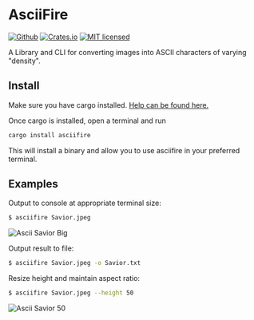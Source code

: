 # AsciiFire

[![Github][github-badge]][github-url]
[![Crates.io][crates-badge]][crates-url]
[![MIT licensed][mit-badge]][mit-url]

[crates-badge]: https://img.shields.io/badge/crates.io-v0.1.0-blue
[mit-badge]: https://img.shields.io/badge/license-MIT-blue.svg
[github-badge]: https://img.shields.io/badge/github-aaronknudtson/asciifire-brightgreen
[github-url]: https://github.com/aaronknudtson/asciifire
[crates-url]: https://crates.io/crates/asciifire
[mit-url]: https://en.wikipedia.org/wiki/MIT_License

A Library and CLI for converting images into ASCII characters of varying "density".

## Install
Make sure you have cargo installed. [Help can be found here.](https://doc.rust-lang.org/cargo/getting-started/installation.html)

Once cargo is installed, open a terminal and run
```rust
cargo install asciifire
```

This will install a binary and allow you to use asciifire in your preferred terminal.

## Examples

Output to console at appropriate terminal size:
```bash
$ asciifire Savior.jpeg
```
![Ascii Savior Big](https://github.com/aaronknudtson/asciifire/raw/fe8547d9f4e7d46e6aef40b2b2ea22a92cde40ec/images/SaviorBig.png)

Output result to file:
```bash
$ asciifire Savior.jpeg -o Savior.txt
```

Resize height and maintain aspect ratio:
```bash
$ asciifire Savior.jpeg --height 50
```

![Ascii Savior 50](https://github.com/aaronknudtson/asciifire/raw/fe8547d9f4e7d46e6aef40b2b2ea22a92cde40ec/images/Savior50.png)
